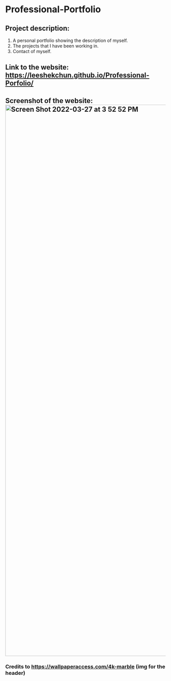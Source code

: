 # Professional-Portfolio

## Project description: 
1. A personal portfolio showing the description of myself.
2. The projects that I have been working in.
3. Contact of myself.

## Link to the website: https://leeshekchun.github.io/Professional-Porfolio/

## Screenshot of the website: <img width="1728" alt="Screen Shot 2022-03-27 at 3 52 52 PM" src="https://user-images.githubusercontent.com/99776016/160302644-746694f8-6031-4a9d-a77e-1d3a620c956f.png">

### Credits to https://wallpaperaccess.com/4k-marble (img for the header)
